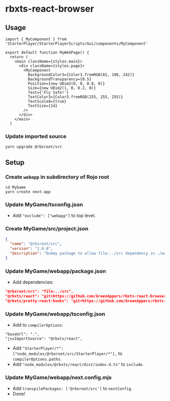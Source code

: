 # rbxts-react-browser

## Usage

```JSX
import { MyComponent } from 'StarterPlayer/StarterPlayerScripts/Gui/components/MyComponent'

export default function MyWebPage() {
  return (
    <main className={styles.main}>
      <div className={styles.page}>
        <MyComponent
          BackgroundColor3={Color3.fromRGB(82, 198, 242)}
          BackgroundTransparency={0.5}
          Position={new UDim2(0, 0, 0.8, 0)}
          Size={new UDim2(1, 0, 0.2, 0)}
          Text={'Fly Safe!'}
          TextColor3={Color3.fromRGB(255, 255, 255)}
          TextScaled={true}
          TextSize={14}
        />
      </div>
    </main>
  )
```

### Update imported source

```console
yarn upgrade @rbxroot/src
```

## Setup

### Create `webapp` in subdirectory of Rojo root

```console
cd MyGame
yarn create next-app
```

### Update MyGame/tsconfig.json

- Add `"exclude": ["webapp"]` to top level.

### Create MyGame/src/project.json

```json
{
  "name": "@rbxroot/src",
  "version": "1.0.0",
  "description": "Dummy package to allow file:../src dependency in ./webapp"
}
```

### Update MyGame/webapp/package.json

- Add dependencies:

```json
"@rbxroot/src": "file:../src",
"@rbxts/react": "git+https://github.com/GreenAppers/rbxts-react-browser.git",
"@rbxts/pretty-react-hooks": "git+https://github.com/GreenAppers/rbxts-pretty-react-hooks-browser.git",
```

### Update MyGame/webapp/tsconfig.json

- Add to `compilerOptions`:

```
"baseUrl": ".",
"jsxImportSource": "@rbxts/react",
```

- Add `"StarterPlayer/*": ["node_modules/@rbxroot/src/StarterPlayer/*"],` to `compilerOptions.paths`.
- Add `"node_modules/@rbxts/react/dist/index.d.ts"` to `include`.

### Update MyGame/webapp/next.config.mjs

- Add `transpilePackages: ['@rbxroot/src']` to `nextConfig`.
- Done!
